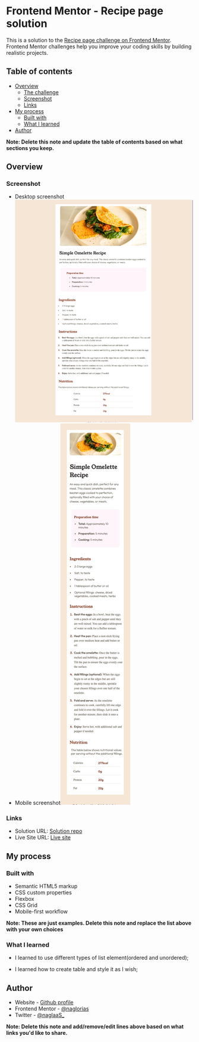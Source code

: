 # Frontend Mentor - Recipe page solution

This is a solution to the [Recipe page challenge on Frontend Mentor](https://www.frontendmentor.io/challenges/recipe-page-KiTsR8QQKm). Frontend Mentor challenges help you improve your coding skills by building realistic projects. 

## Table of contents

- [Overview](#overview)
  - [The challenge](#the-challenge)
  - [Screenshot](#screenshot)
  - [Links](#links)
- [My process](#my-process)
  - [Built with](#built-with)
  - [What I learned](#what-i-learned)
- [Author](#author)


**Note: Delete this note and update the table of contents based on what sections you keep.**

## Overview

### Screenshot

- Desktop screenshot![desktop version](./assets/images/desktop-scrn-version.jpeg)
- Mobile screenshot![mobile version](./assets/images/mobile-scrn-version.jpeg)



### Links

- Solution URL: [Solution repo](https://github.com/naglorias/recipe-page.git)
- Live Site URL: [Live site](https://naglorias.github.io/recipe-page/)

## My process

### Built with

- Semantic HTML5 markup
- CSS custom properties
- Flexbox
- CSS Grid
- Mobile-first workflow


**Note: These are just examples. Delete this note and replace the list above with your own choices**

### What I learned

- I learned to use different types of list element(ordered and unordered);

- I learned how to create table and style it as I wish;






## Author

- Website - [Github profile](https://github.com/naglorias)
- Frontend Mentor - [@naglorias](https://www.frontendmentor.io/profile/naglorias)
- Twitter - [@naglaaS_](https://twitter.com/naglaaS_)

**Note: Delete this note and add/remove/edit lines above based on what links you'd like to share.**


